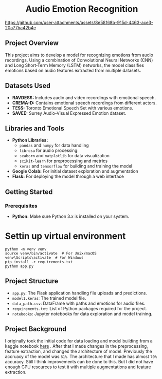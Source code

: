 <h1 style="text-align: center;">Audio Emotion Recognition</h1>


https://github.com/user-attachments/assets/8e58168b-915d-4463-ace3-20a77ba42b4e



## Project Overview

This project aims to develop a model for recognizing emotions from audio recordings. Using a combination of Convolutional Neural Networks (CNN) and Long Short-Term Memory (LSTM) networks, the model classifies emotions based on audio features extracted from multiple datasets.

## Datasets Used

- **RAVDESS:** Includes audio and video recordings with emotional speech.
- **CREMA-D:** Contains emotional speech recordings from different actors.
- **TESS:** Toronto Emotional Speech Set with various emotions.
- **SAVEE:** Surrey Audio-Visual Expressed Emotion dataset.

## Libraries and Tools

- **Python Libraries:**
  - `pandas` and `numpy` for data handling
  - `librosa` for audio processing
  - `seaborn` and `matplotlib` for data visualization
  - `scikit-learn` for preprocessing and metrics
  - `keras` and `tensorflow` for building and training the model
- **Google Colab:** For initial dataset exploration and augmentation
- **Flask:** For deploying the model through a web interface

## Getting Started

### Prerequisites

- **Python:** Make sure Python 3.x is installed on your system.
# Settin up virtual environment

    python -m venv venv 
    source venv/bin/activate  # For Unix/macOS
    venv\Scripts\activate  # For Windows 
    pip install -r requirements.txt
    python app.py
## Project Structure
- `app.py`: The Flask application handling file uploads and predictions.
- `model1.keras`: The trained model file.
- `data_path.csv`: DataFrame with paths and emotions for audio files.
- `requirements.txt`: List of Python packages required for the project.
- `notebooks`: Jupyter notebooks for data exploration and model training.

## Project Background
 I originally took the initial code for data loading and model building from a kaggle notebook [here](https://www.kaggle.com/code/shivamburnwal/speech-emotion-recognition) . After that I made changes in the preprocessing, feature extraction, and changed the architecture of model. Previously the accruacy of the model was `61%`.
 The architecture that I made has almost `70%` accuracy. Still I think improvements can be done to this. But I did not have enough GPU resources to test it with multiple augmentations and feature extraction.


